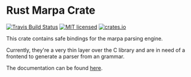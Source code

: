# Rust Marpa Crate

[![Travis Build Status](https://travis-ci.org/Pursuit92/marpa.svg?branch=master)](https://travis-ci.org/Pursuit92/marpa)
[![MIT licensed](https://img.shields.io/badge/license-MIT-blue.svg)](./LICENSE)
[![crates.io](http://meritbadge.herokuapp.com/marpa)](https://crates.io/crates/marpa)

This crate contains safe bindings for the marpa parsing engine.

Currently, they're a very thin layer over the C library and are in need of a
frontend to generate a parser from an grammar.

The documentation can be found [here](https://pursuit92.github.io/marpa).
